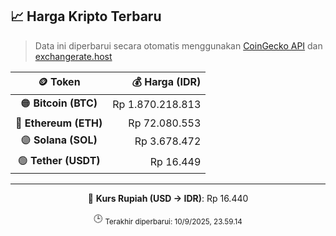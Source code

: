 

<!-- HARGA_KRIPTO -->
## 📈 Harga Kripto Terbaru

> Data ini diperbarui secara otomatis menggunakan [CoinGecko API](https://www.coingecko.com/) dan [exchangerate.host](https://exchangerate.host/)

<div align="center">

| 🪙 Token | 💰 Harga (IDR) |
|:------:|---------------:|
| 🟠 **Bitcoin (BTC)**   | Rp 1.870.218.813 |
| 🔵 **Ethereum (ETH)**  | Rp 72.080.553 |
| 🟣 **Solana (SOL)**    | Rp 3.678.472 |
| 🟢 **Tether (USDT)**   | Rp 16.449 |

---

💱 **Kurs Rupiah (USD → IDR)**: Rp 16.440

🕒 <sub>Terakhir diperbarui: 10/9/2025, 23.59.14</sub>

</div>
<!-- /HARGA_KRIPTO -->